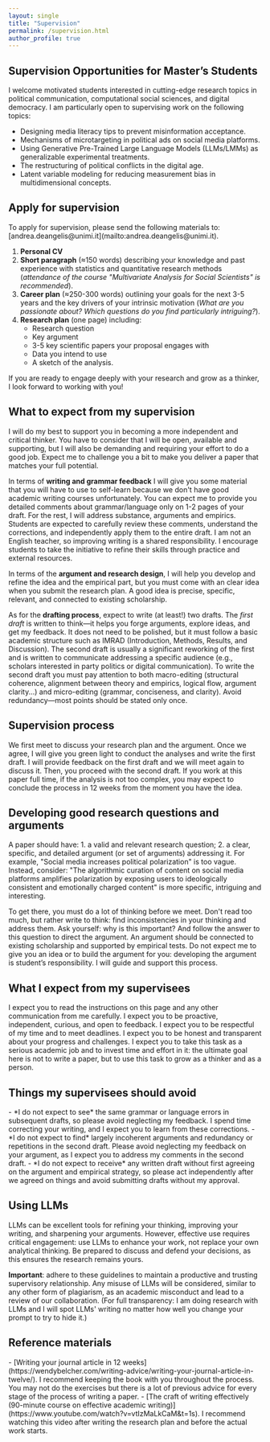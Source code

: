 ```yaml
---
layout: single
title: "Supervision"
permalink: /supervision.html
author_profile: true
---
```


<h2>Supervision Opportunities for Master’s Students</h2>

I welcome motivated students interested in cutting-edge research topics in political communication, computational social sciences, and digital democracy. I am particularly open to supervising work on the following topics:

- Designing media literacy tips to prevent misinformation acceptance.  
- Mechanisms of microtargeting in political ads on social media platforms.  
- Using Generative Pre-Trained Large Language Models (LLMs/LMMs) as generalizable experimental treatments.  
- The restructuring of political conflicts in the digital age.  
- Latent variable modeling for reducing measurement bias in multidimensional concepts.

<h2>Apply for supervision</h2>
To apply for supervision, please send the following materials to: [andrea.deangelis@unimi.it](mailto:andrea.deangelis@unimi.it).  

1. **Personal CV**  
2. **Short paragraph** (≈150 words) describing your knowledge and past experience with statistics and quantitative research methods (*attendance of the course "Multivariate Analysis for Social Scientists" is recommended*).  
3. **Career plan** (≈250-300 words) outlining your goals for the next 3-5 years and the key drivers of your intrinsic motivation (*What are you passionate about? Which questions do you find particularly intriguing?*).  
4. **Research plan** (one page) including:  
    - Research question  
    - Key argument 
    - 3-5 key scientific papers your proposal engages with  
    - Data you intend to use  
    - A sketch of the analysis.  

If you are ready to engage deeply with your research and grow as a thinker, I look forward to working with you!

<h2>What to expect from my supervision</h2>
I will do my best to support you in becoming a more independent and critical thinker. 
You have to consider that I will be open, available and supporting, but I will also be demanding and requiring your effort to do a good job. 
Expect me to challenge you a bit to make you deliver a paper that matches your full potential.

In terms of **writing and grammar feedback** I will give you some material that you will have to use to self-learn because we don't have good academic writing courses unfortunately. 
You can expect me to provide you detailed comments about grammar/language only on 1-2 pages of your draft. For the rest, I will address substance, arguments and empirics. 
Students are expected to carefully review these comments, understand the corrections, and independently apply them to the entire draft.
I am not an English teacher, so improving writing is a shared responsibility. 
I encourage students to take the initiative to refine their skills through practice and external resources.

In terms of the **argument and research design**, I will help you develop and refine the idea and the empirical part, but you must come with an clear idea when you submit the research plan. 
A good idea is precise, specific, relevant, and connected to existing scholarship. 

As for the **drafting process**, expect to write (at least!) two drafts. 
The *first draft* is written to think—it helps you forge arguments, explore ideas, and get my feedback. 
It does not need to be polished, but it must follow a basic academic structure such as IMRAD (Introduction, Methods, Results, and Discussion).
The second draft is usually a significant reworking of the first and is written to communicate addressing a specific audience (e.g., scholars interested in party politics or digital communication). 
To write the second draft you must pay attention to both macro-editing (structural coherence, alignment between theory and empirics, logical flow, argument clarity...) and micro-editing (grammar, conciseness, and clarity). 
Avoid redundancy—most points should be stated only once. 

<h2>Supervision process</h2>
We first meet to discuss your research plan and the argument. Once we agree, I will give you green light to conduct the analyses and write the first draft. 
I will provide feedback on the first draft and we will meet again to discuss it.
Then, you proceed with the second draft. 
If you work at this paper full time, if the analysis is not too complex, you may expect to conclude the process in 12 weeks from the moment you have the idea.

<h2>Developing good research questions and arguments</h2>
A paper should have: 1. a valid and relevant research question; 2. a clear, specific, and detailed argument (or set of arguments) addressing it. 
For example, "Social media increases political polarization" is too vague. 
Instead, consider: "The algorithmic curation of content on social media platforms amplifies polarization by exposing users to ideologically consistent and emotionally charged content" is more specific, intriguing and interesting. 

To get there, you must do a lot of thinking before we meet. Don't read too much, but rather write to think: find inconsistencies in your thinking and address them. 
Ask yourself: why is this important? And follow the answer to this question to direct the argument. 
An argument should be connected to existing scholarship and supported by empirical tests. 
Do not expect me to give you an idea or to build the argument for you: developing the argument is student’s responsibility. 
I will guide and support this process. 

<h2>What I expect from my supervisees</h2>
I expect you to read the instructions on this page and any other communication from me carefully.  
I expect you to be proactive, independent, curious, and open to feedback. 
I expect you to be respectful of my time and to meet deadlines. 
I expect you to be honest and transparent about your progress and challenges.
I expect you to take this task as a serious academic job and to invest time and effort in it: the ultimate goal here is not to write a paper, but to use this task to grow as a thinker and as a person. 

<h2>Things my supervisees should avoid</h2>
- *I do not expect to see* the same grammar or language errors in subsequent drafts, so please avoid neglecting my feedback. I spend time correcting your writing, and I expect you to learn from these corrections.  
- *I do not expect to find* largely incoherent arguments and redundancy or repetitions in the second draft. Please avoid neglecting my feedback on your argument, as I expect you to address my comments in the second draft.  
- *I do not expect to receive* any written draft without first agreeing on the argument and empirical strategy, so please act independently after we agreed on things and avoid submitting drafts without my approval. 

<h2>Using LLMs</h2>
LLMs can be excellent tools for refining your thinking, improving your writing, and sharpening your arguments. 
However, effective use requires critical engagement: use LLMs to enhance your work, not replace your own analytical thinking. 
Be prepared to discuss and defend your decisions, as this ensures the research remains yours.  

**Important**: adhere to these guidelines to maintain a productive and trusting supervisory relationship. Any misuse of LLMs will be considered, similar to any other form of plagiarism, as an academic misconduct and lead to a review of our collaboration. 
(For full transparency: I am doing research with LLMs and I will spot LLMs' writing no matter how well you change your prompt to try to hide it.)

<h2>Reference materials</h2>
- [Writing your journal article in 12 weeks](https://wendybelcher.com/writing-advice/writing-your-journal-article-in-twelve/). I recommend keeping the book with you throughout the process. You may not do the exercises but there is a lot of previous advice for every stage of the process of writing a paper.
- [The craft of writing effectively (90-minute course on effective academic writing)](https://www.youtube.com/watch?v=vtIzMaLkCaM&t=1s). I recommend watching this video after writing the research plan and before the actual work starts.
